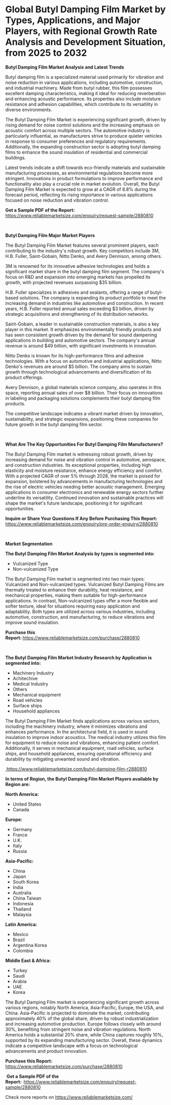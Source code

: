 <p><h1>Global Butyl Damping Film Market by Types, Applications, and Major Players, with Regional Growth Rate Analysis and Development Situation, from 2025 to 2032</h1></p><p><strong>Butyl Damping Film Market Analysis and Latest Trends</strong></p>
<p><p>Butyl damping film is a specialized material used primarily for vibration and noise reduction in various applications, including automotive, construction, and industrial machinery. Made from butyl rubber, this film possesses excellent damping characteristics, making it ideal for reducing reverberation and enhancing acoustic performance. Its properties also include moisture resistance and adhesion capabilities, which contribute to its versatility in diverse environments.</p><p>The Butyl Damping Film Market is experiencing significant growth, driven by rising demand for noise control solutions and the increasing emphasis on acoustic comfort across multiple sectors. The automotive industry is particularly influential, as manufacturers strive to produce quieter vehicles in response to consumer preferences and regulatory requirements. Additionally, the expanding construction sector is adopting butyl damping films to enhance the sound insulation of residential and commercial buildings.</p><p>Latest trends indicate a shift towards eco-friendly materials and sustainable manufacturing processes, as environmental regulations become more stringent. Innovations in product formulations to improve performance and functionality also play a crucial role in market evolution. Overall, the Butyl Damping Film Market is expected to grow at a CAGR of 8.8% during the forecast period, reflecting its rising importance in various applications focused on noise reduction and vibration control.</p></p>
<p><strong>Get a Sample PDF of the Report:&nbsp;</strong> <a href="https://www.reliablemarketsize.com/enquiry/request-sample/2880810?utm_campaign=2778&utm_medium=2&utm_source=Github&utm_content=ia&utm_term=12032025&utm_id=butyl-damping-film">https://www.reliablemarketsize.com/enquiry/request-sample/2880810</a></p>
<p>&nbsp;</p>
<p><strong>Butyl Damping Film Major Market Players</strong></p>
<p><p>The Butyl Damping Film Market features several prominent players, each contributing to the industry's robust growth. Key competitors include 3M, H.B. Fuller, Saint-Gobain, Nitto Denko, and Avery Dennison, among others.</p><p>3M is renowned for its innovative adhesive technologies and holds a significant market share in the butyl damping film segment. The company's focus on R&D and expansion into emerging markets has propelled its growth, with projected revenues surpassing $35 billion. </p><p>H.B. Fuller specializes in adhesives and sealants, offering a range of butyl-based solutions. The company is expanding its product portfolio to meet the increasing demand in industries like automotive and construction. In recent years, H.B. Fuller reported annual sales exceeding $3 billion, driven by strategic acquisitions and strengthening of its distribution networks.</p><p>Saint-Gobain, a leader in sustainable construction materials, is also a key player in this market. It emphasizes environmentally friendly products and has seen consistent growth driven by the demand for sound dampening applications in building and automotive sectors. The company's annual revenue is around $49 billion, with significant investments in innovation.</p><p>Nitto Denko is known for its high-performance films and adhesive technologies. With a focus on automotive and industrial applications, Nitto Denko's revenues are around $5 billion. The company aims to sustain growth through technological advancements and diversification of its product offerings.</p><p>Avery Dennison, a global materials science company, also operates in this space, reporting annual sales of over $8 billion. Their focus on innovations in labeling and packaging solutions complements their butyl damping film products.</p><p>The competitive landscape indicates a vibrant market driven by innovation, sustainability, and strategic expansions, positioning these companies for future growth in the butyl damping film sector.</p></p>
<p>&nbsp;</p>
<p><strong>What Are The Key Opportunities For Butyl Damping Film Manufacturers?</strong></p>
<p><p>The Butyl Damping Film market is witnessing robust growth, driven by increasing demand for noise and vibration control in automotive, aerospace, and construction industries. Its exceptional properties, including high elasticity and moisture resistance, enhance energy efficiency and comfort. With a projected CAGR of over 5% through 2028, the market is poised for expansion, bolstered by advancements in manufacturing technologies and the rise of electric vehicles needing better acoustic management. Emerging applications in consumer electronics and renewable energy sectors further underline its versatility. Continued innovation and sustainable practices will shape the market's future landscape, positioning it for significant opportunities.</p></p>
<p><strong>Inquire or Share Your Questions If Any Before Purchasing This Report:</strong> <a href="https://www.reliablemarketsize.com/enquiry/pre-order-enquiry/2880810?utm_campaign=2778&utm_medium=2&utm_source=Github&utm_content=ia&utm_term=12032025&utm_id=butyl-damping-film">https://www.reliablemarketsize.com/enquiry/pre-order-enquiry/2880810</a></p>
<p>&nbsp;</p>
<p><strong>Market Segmentation</strong></p>
<p><strong>The Butyl Damping Film Market Analysis by types is segmented into:</strong></p>
<p><ul><li>Vulcanized Type</li><li>Non-vulcanized Type</li></ul></p>
<p><p>The Butyl Damping Film market is segmented into two main types: Vulcanized and Non-vulcanized types. Vulcanized Butyl Damping Films are thermally treated to enhance their durability, heat resistance, and mechanical properties, making them suitable for high-performance applications. In contrast, Non-vulcanized types offer a more flexible and softer texture, ideal for situations requiring easy application and adaptability. Both types are utilized across various industries, including automotive, construction, and manufacturing, to reduce vibrations and improve sound insulation.</p></p>
<p><strong>Purchase this Report:&nbsp;</strong><a href="https://www.reliablemarketsize.com/purchase/2880810?utm_campaign=2778&utm_medium=2&utm_source=Github&utm_content=ia&utm_term=12032025&utm_id=butyl-damping-film">https://www.reliablemarketsize.com/purchase/2880810</a></p>
<p>&nbsp;</p>
<p><strong>The Butyl Damping Film Market Industry Research by Application is segmented into:</strong></p>
<p><ul><li>Machinery Industry</li><li>Achitechive</li><li>Medical Industry</li><li>Others</li><li>Mechanical equipment</li><li>Road vehicles</li><li>Surface ships</li><li>Household appliances</li></ul></p>
<p><p>The Butyl Damping Film Market finds applications across various sectors, including the machinery industry, where it minimizes vibrations and enhances performance. In the architectural field, it is used in sound insulation to improve indoor acoustics. The medical industry utilizes this film for equipment to reduce noise and vibrations, enhancing patient comfort. Additionally, it serves in mechanical equipment, road vehicles, surface ships, and household appliances, ensuring operational efficiency and durability by mitigating unwanted sound and vibration.</p></p>
<p><a href="https://www.reliablemarketsize.com/butyl-damping-film-r2880810?utm_campaign=2778&utm_medium=2&utm_source=Github&utm_content=ia&utm_term=12032025&utm_id=butyl-damping-film">&nbsp;https://www.reliablemarketsize.com/butyl-damping-film-r2880810</a></p>
<p><strong>In terms of Region, the Butyl Damping Film Market Players available by Region are:</strong></p>
<p>
    <p> <strong> North America: </strong>
        <ul>
            <li>United States</li>
            <li>Canada</li>
        </ul>
        </p> 
    <p> <strong> Europe: </strong>
        <ul>
            <li>Germany</li>
            <li>France</li>
            <li>U.K.</li>
            <li>Italy</li>
            <li>Russia</li>
        </ul>
        </p> 
    <p> <strong> Asia-Pacific: </strong>
        <ul>
            <li>China</li>
            <li>Japan</li>
            <li>South Korea</li>
            <li>India</li>
            <li>Australia</li>
            <li>China Taiwan</li>
            <li>Indonesia</li>
            <li>Thailand</li>
            <li>Malaysia</li>
        </ul>
        </p> 
    <p> <strong> Latin America: </strong>
        <ul>
            <li>Mexico</li>
            <li>Brazil</li>
            <li>Argentina Korea</li>
            <li>Colombia</li>
        </ul>
        </p> 
    <p> <strong> Middle East & Africa: </strong>
        <ul>
            <li>Turkey</li>
            <li>Saudi</li>
            <li>Arabia</li>
            <li>UAE</li>
            <li>Korea</li>
        </ul>
    </p>
    </p>
<p><p>The Butyl Damping Film market is experiencing significant growth across various regions, notably North America, Asia-Pacific, Europe, the USA, and China. Asia-Pacific is projected to dominate the market, contributing approximately 40% of the global share, driven by robust industrialization and increasing automotive production. Europe follows closely with around 30%, benefiting from stringent noise and vibration regulations. North America holds a substantial 20% share, while China captures roughly 10%, supported by its expanding manufacturing sector. Overall, these dynamics indicate a competitive landscape with a focus on technological advancements and product innovation.</p></p>
<p><strong>Purchase this Report: </strong><a href="https://www.reliablemarketsize.com/purchase/2880810?utm_campaign=2778&utm_medium=2&utm_source=Github&utm_content=ia&utm_term=12032025&utm_id=butyl-damping-film">https://www.reliablemarketsize.com/purchase/2880810</a></p>
<p>&nbsp;<strong>Get a Sample PDF of the Report:&nbsp;&nbsp;</strong><a href="https://www.reliablemarketsize.com/enquiry/request-sample/2880810?utm_campaign=2778&utm_medium=2&utm_source=Github&utm_content=ia&utm_term=12032025&utm_id=butyl-damping-film">https://www.reliablemarketsize.com/enquiry/request-sample/2880810</a></p>
<p><strong></strong></p>
<p>Check more reports on <a href="https://www.reliablemarketsize.com/?utm_campaign=2778&utm_medium=2&utm_source=Github&utm_content=ia&utm_term=12032025&utm_id=butyl-damping-film">https://www.reliablemarketsize.com/</a></p>